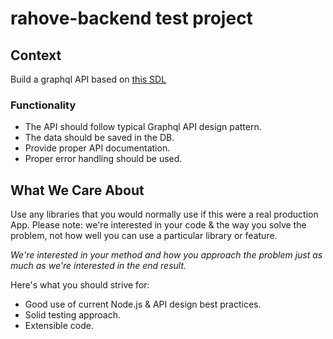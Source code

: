 # rahove-backend test project

## Context

Build a graphql API based on [this SDL](./schema.graphql) 


### Functionality

- The API should follow typical Graphql API design pattern.
- The data should be saved in the DB.
- Provide proper API documentation.
- Proper error handling should be used.


## What We Care About

Use any libraries that you would normally use if this were a real production App. Please note: we're interested in your code & the way you solve the problem, not how well you can use a particular library or feature.

_We're interested in your method and how you approach the problem just as much as we're interested in the end result._

Here's what you should strive for:

- Good use of current Node.js & API design best practices.
- Solid testing approach.
- Extensible code.


